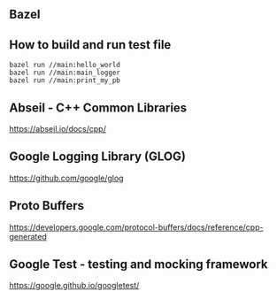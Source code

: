 ## Bazel
## How to build and run test file
`bazel run //main:hello_world`  
`bazel run //main:main_logger`  
`bazel run //main:print_my_pb`  

## Abseil - C++ Common Libraries
https://abseil.io/docs/cpp/

## Google Logging Library (GLOG)
https://github.com/google/glog

## Proto Buffers
https://developers.google.com/protocol-buffers/docs/reference/cpp-generated

## Google Test - testing and mocking framework
https://google.github.io/googletest/

